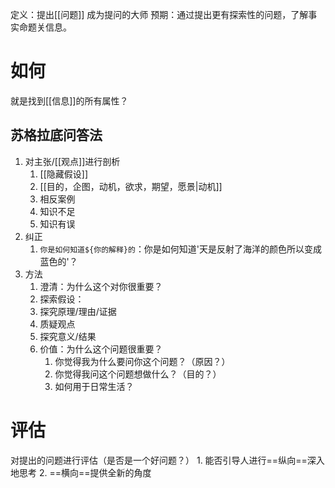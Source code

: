 定义：提出[[问题]]
成为提问的大师
预期：通过提出更有探索性的问题，了解事实命题关信息。

# 如何
就是找到[[信息]]的所有属性？

## 苏格拉底问答法
1. 对主张/[[观点]]进行剖析
	1. [[隐藏假设]]
	2. [[目的，企图，动机，欲求，期望，愿景|动机]]
	3. 相反案例
	4. 知识不足
	5. 知识有误
2. 纠正
	1. `你是如何知道${你的解释}的`：你是如何知道'天是反射了海洋的颜色所以变成蓝色的'？
3. 方法
	1. 澄清：为什么这个对你很重要？
	2. 探索假设：
	3. 探究原理/理由/证据
	4. 质疑观点
	5. 探究意义/结果
	6. 价值：为什么这个问题很重要？
		1. 你觉得我为什么要问你这个问题？（原因？）
		2. 你觉得我问这个问题想做什么？（目的？）
		3. 如何用于日常生活？
# 评估
对提出的问题进行评估（是否是一个好问题？）
	1. 能否引导人进行==纵向==深入地思考
	2. ==横向==提供全新的角度
